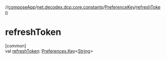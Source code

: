 //[composeApp](../../../index.md)/[net.decodex.dcp.core.constants](../index.md)/[PreferenceKey](index.md)/[refreshToken](refresh-token.md)

# refreshToken

[common]\
val [refreshToken](refresh-token.md): [Preferences.Key](https://developer.android.com/reference/kotlin/androidx/datastore/preferences/core/Preferences.Key.html)&lt;[String](https://kotlinlang.org/api/latest/jvm/stdlib/kotlin/-string/index.html)&gt;
